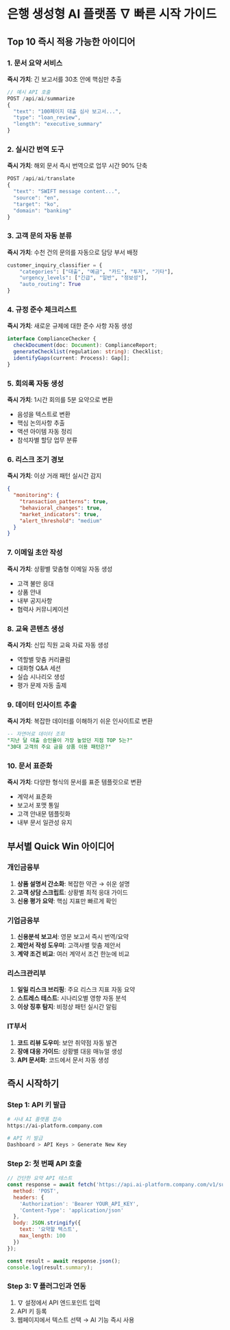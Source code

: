 # 은행 생성형 AI 플랫폼 ∇ 빠른 시작 가이드

## Top 10 즉시 적용 가능한 아이디어

### 1. 문서 요약 서비스
**즉시 가치**: 긴 보고서를 30초 안에 핵심만 추출
```javascript
// 예시 API 호출
POST /api/ai/summarize
{
  "text": "100페이지 대출 심사 보고서...",
  "type": "loan_review",
  "length": "executive_summary"
}
```

### 2. 실시간 번역 도구
**즉시 가치**: 해외 문서 즉시 번역으로 업무 시간 90% 단축
```javascript
POST /api/ai/translate
{
  "text": "SWIFT message content...",
  "source": "en",
  "target": "ko",
  "domain": "banking"
}
```

### 3. 고객 문의 자동 분류
**즉시 가치**: 수천 건의 문의를 자동으로 담당 부서 배정
```python
customer_inquiry_classifier = {
    "categories": ["대출", "예금", "카드", "투자", "기타"],
    "urgency_levels": ["긴급", "일반", "정보성"],
    "auto_routing": True
}
```

### 4. 규정 준수 체크리스트
**즉시 가치**: 새로운 규제에 대한 준수 사항 자동 생성
```typescript
interface ComplianceChecker {
  checkDocument(doc: Document): ComplianceReport;
  generateChecklist(regulation: string): Checklist;
  identifyGaps(current: Process): Gap[];
}
```

### 5. 회의록 자동 생성
**즉시 가치**: 1시간 회의를 5분 요약으로 변환
- 음성을 텍스트로 변환
- 핵심 논의사항 추출
- 액션 아이템 자동 정리
- 참석자별 할당 업무 분류

### 6. 리스크 조기 경보
**즉시 가치**: 이상 거래 패턴 실시간 감지
```json
{
  "monitoring": {
    "transaction_patterns": true,
    "behavioral_changes": true,
    "market_indicators": true,
    "alert_threshold": "medium"
  }
}
```

### 7. 이메일 초안 작성
**즉시 가치**: 상황별 맞춤형 이메일 자동 생성
- 고객 불만 응대
- 상품 안내
- 내부 공지사항
- 협력사 커뮤니케이션

### 8. 교육 콘텐츠 생성
**즉시 가치**: 신입 직원 교육 자료 자동 생성
- 역할별 맞춤 커리큘럼
- 대화형 Q&A 세션
- 실습 시나리오 생성
- 평가 문제 자동 출제

### 9. 데이터 인사이트 추출
**즉시 가치**: 복잡한 데이터를 이해하기 쉬운 인사이트로 변환
```sql
-- 자연어로 데이터 조회
"지난 달 대출 승인율이 가장 높았던 지점 TOP 5는?"
"30대 고객의 주요 금융 상품 이용 패턴은?"
```

### 10. 문서 표준화
**즉시 가치**: 다양한 형식의 문서를 표준 템플릿으로 변환
- 계약서 표준화
- 보고서 포맷 통일
- 고객 안내문 템플릿화
- 내부 문서 일관성 유지

## 부서별 Quick Win 아이디어

### 개인금융부
1. **상품 설명서 간소화**: 복잡한 약관 → 쉬운 설명
2. **고객 상담 스크립트**: 상황별 최적 응대 가이드
3. **신용 평가 요약**: 핵심 지표만 빠르게 확인

### 기업금융부
1. **신용분석 보고서**: 영문 보고서 즉시 번역/요약
2. **제안서 작성 도우미**: 고객사별 맞춤 제안서
3. **계약 조건 비교**: 여러 계약서 조건 한눈에 비교

### 리스크관리부
1. **일일 리스크 브리핑**: 주요 리스크 지표 자동 요약
2. **스트레스 테스트**: 시나리오별 영향 자동 분석
3. **이상 징후 탐지**: 비정상 패턴 실시간 알림

### IT부서
1. **코드 리뷰 도우미**: 보안 취약점 자동 발견
2. **장애 대응 가이드**: 상황별 대응 매뉴얼 생성
3. **API 문서화**: 코드에서 문서 자동 생성

## 즉시 시작하기

### Step 1: API 키 발급
```bash
# 사내 AI 플랫폼 접속
https://ai-platform.company.com

# API 키 발급
Dashboard > API Keys > Generate New Key
```

### Step 2: 첫 번째 API 호출
```javascript
// 간단한 요약 API 테스트
const response = await fetch('https://api.ai-platform.company.com/v1/summarize', {
  method: 'POST',
  headers: {
    'Authorization': 'Bearer YOUR_API_KEY',
    'Content-Type': 'application/json'
  },
  body: JSON.stringify({
    text: '요약할 텍스트',
    max_length: 100
  })
});

const result = await response.json();
console.log(result.summary);
```

### Step 3: ∇ 플러그인과 연동
1. ∇ 설정에서 API 엔드포인트 입력
2. API 키 등록
3. 웹페이지에서 텍스트 선택 → AI 기능 즉시 사용



